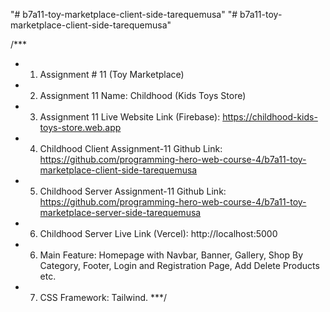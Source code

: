 "# b7a11-toy-marketplace-client-side-tarequemusa" 
"# b7a11-toy-marketplace-client-side-tarequemusa" 

/***
* 1. Assignment # 11 (Toy Marketplace)
* 2. Assignment 11 Name: Childhood (Kids Toys Store)
* 3. Assignment 11 Live Website Link (Firebase): https://childhood-kids-toys-store.web.app
* 4. Childhood Client Assignment-11 Github Link: https://github.com/programming-hero-web-course-4/b7a11-toy-marketplace-client-side-tarequemusa
* 5. Childhood Server Assignment-11 Github Link: https://github.com/programming-hero-web-course-4/b7a11-toy-marketplace-server-side-tarequemusa
* 6. Childhood Server Live Link (Vercel): http://localhost:5000
* 6. Main Feature: Homepage with Navbar, Banner, Gallery, Shop By Category, Footer, Login and Registration Page, Add Delete Products etc.
* 7. CSS Framework: Tailwind.
***/